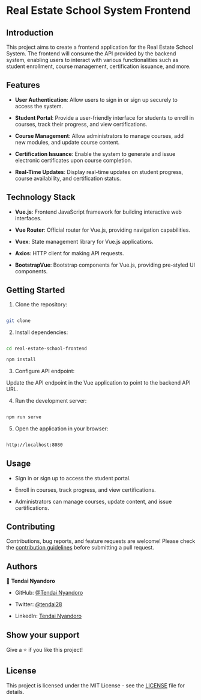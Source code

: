 
# Real Estate School System Frontend

## Introduction

This project aims to create a frontend application for the Real Estate School System. The frontend will consume the API provided by the backend system, enabling users to interact with various functionalities such as student enrollment, course management, certification issuance, and more.

## Features

- **User Authentication**: Allow users to sign in or sign up securely to access the system.

- **Student Portal**: Provide a user-friendly interface for students to enroll in courses, track their progress, and view certifications.

- **Course Management**: Allow administrators to manage courses, add new modules, and update course content.

- **Certification Issuance**: Enable the system to generate and issue electronic certificates upon course completion.

- **Real-Time Updates**: Display real-time updates on student progress, course availability, and certification status.

## Technology Stack

- **Vue.js**: Frontend JavaScript framework for building interactive web interfaces.

- **Vue Router**: Official router for Vue.js, providing navigation capabilities.

- **Vuex**: State management library for Vue.js applications.

- **Axios**: HTTP client for making API requests.

- **BootstrapVue**: Bootstrap components for Vue.js, providing pre-styled UI components.

## Getting Started

1. Clone the repository:

```bash

git clone

```

2. Install dependencies:

```bash

cd real-estate-school-frontend

npm install

```

3. Configure API endpoint:

Update the API endpoint in the Vue application to point to the backend API URL.

4. Run the development server:

```bash

npm run serve

```

5. Open the application in your browser:

```bash

http://localhost:8080

```

## Usage

- Sign in or sign up to access the student portal.

- Enroll in courses, track progress, and view certifications.

- Administrators can manage courses, update content, and issue certifications.

## Contributing

Contributions, bug reports, and feature requests are welcome! Please check the [contribution guidelines](CONTRIBUTING.md) before submitting a pull request.

## Authors

👤 **Tendai Nyandoro**

- GitHub: [@Tendai Nyandoro](https://github.com/tnyandoro)

- Twitter: [@tendai28](https://twitter.com/tendai28)

- LinkedIn: [Tendai Nyandoro](https://www.linkedin.com/in/tendai-nyandoro/)

## Show your support

Give a ⭐️ if you like this project!

## License

This project is licensed under the MIT License - see the [LICENSE](LICENSE) file for details.
